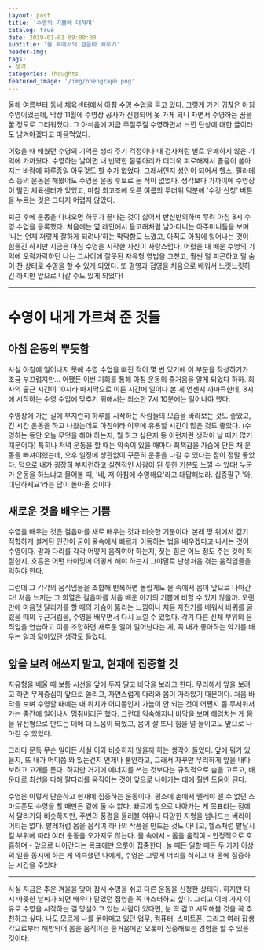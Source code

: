 ```yaml
---
layout: post
title: '수영의 기쁨에 대하여'
catalog: true
date: 2019-01-01 09:00:00
subtitle: '물 속에서의 걸음마 배우기'
header-img: 
tags: 
- 생각
categories: Thoughts
featured_image: '/img/opengraph.png'
---
```


올해 여름부터 동네 체육센터에서 아침 수영 수업을 듣고 있다. 그렇게 가기 귀찮은 아침 수영이었는데, 막상 11월에 수영장 공사가 진행되어 못 가게 되니 자면서 수영하는 꿈을 꿀 정도로 그리워졌다. 그 아쉬움에 지금 주절주절 수영하면서 느낀 단상에 대한 글이라도 남겨야겠다고 마음먹었다.

어렸을 때 배웠던 수영의 기억은 생리 주기 걱정이나 때 검사처럼 별로 유쾌하지 않은 기억에 가까웠다. 수영하는 날이면 내 빈약한 몸뚱아리가 더더욱 피로해져서 졸음이 쏟아지는 바람에 하루종일 아무것도 할 수가 없었다. 그래서인지 성인이 되어서 헬스, 필라테스 등의 운동은 해봤어도 수영은 운동 후보로 둔 적이 없었다. 생각보다 가까이에 수영장이 딸린 체육센터가 있었고, 마침 최고조에 오른 여름의 무더위 덕분에 '수강 신청' 버튼을 누르는 것은 그다지 어렵지 않았다.

퇴근 후에 운동을 다녀오면 하루가 끝나는 것이 싫어서 반신반의하며 무려 아침 8시 수영 수업을 등록했다. 처음에는 옆 레인에서 돌고래처럼 날아다니는 아주머니들을 보며 '나는 언제 저렇게 잘하게 되려나'하는 막막함도 느꼈고, 아직도 아침에 일어나는 것이 힘들긴 하지만 지금은 아침 수영을 시작한 자신이 자랑스럽다. 어렸을 때 배운 수영의 기억에 오락가락하던 나는 그사이에 잘못된 자유형 영법을 고쳤고, 훨씬 덜 피곤하고 덜 숨이 찬 상태로 수영을 할 수 있게 되었다. 또 평영과 접영을 처음으로 배워서 느릿느릿하긴 하지만 앞으로 나갈 수도 있게 되었다!

---


# 수영이 내게 가르쳐 준 것들


## 아침 운동의 뿌듯함

사실 아침에 일어나지 못해 수영 수업을 빠진 적이 몇 번 있기에 이 부분을 작성하기가 조금 부끄럽지만... 어쨌든 이번 기회를 통해 아침 운동의 즐거움을 알게 되었다 하하. 회사의 출근 시간이 10시라 마지막으로 이른 시간에 일어나 본 게 언젠지 까마득한데, 8시에 시작하는 수영 수업에 맞추기 위해서는 최소한 7시 10분에는 일어나야 했다. 

수영장에 가는 길에 부지런히 하루를 시작하는 사람들의 모습을 바라보는 것도 좋았고, 긴 시간 운동을 하고 나왔는데도 아침이라 이후에 유용할 시간이 많은 것도 좋았다. (수영하는 동안 오늘 무엇을 해야 하는지, 뭘 하고 싶은지 등 이런저런 생각이 날 때가 많기 때문이다) 특히나 저녁 운동을 할 때는 약속이 있을 때마다 죄책감을 가슴에 안은 채 운동을 빠져야했는데, 오후 일정에 상관없이 꾸준히 운동을 나갈 수 있다는 점이 정말 좋았다. 덤으로 내가 굉장히 부지런하고 실천적인 사람이 된 듯한 기분도 느낄 수 있다! 누군가 운동을 하느냐고 물어볼 때, '네, 저 아침에 수영해요'라고 대답해보라. 십중팔구 '와, 대단하세요'라는 답이 돌아올 것이다.


## 새로운 것을 배우는 기쁨

수영을 배우는 것은 걸음마를 새로 배우는 것과 비슷한 기분이다. 본래 땅 위에서 걷기 적합하게 설계된 인간이 굳이 물속에서 빠르게 이동하는 법을 배우겠다고 나서는 것이 수영이다. 팔과 다리를 각각 어떻게 움직여야 하는지, 젓는 힘은 어느 정도 주는 것이 적절한지, 호흡은 어떤 타이밍에 어떻게 해야 하는지 그야말로 난생처음 겪는 움직임들을 익혀야 한다. 

그런데 그 각각의 움직임들을 조합해 반복하면 놀랍게도 물 속에서 몸이 앞으로 나아간다! 처음 느끼는 그 희열은 걸음마를 처음 배운 아기의 기쁨에 비할 수 있지 않을까. 오랜만에 마음껏 달리기를 할 때의 가슴이 뚫리는 느낌이나 처음 자전거를 배워서 바퀴를 굴렸을 때의 두근거림을, 수영을 배우면서 다시 느낄 수 있었다. 각기 다른 신체 부위의 움직임을 연습하고 이를 조합하면 새로운 일이 일어난다는 게, 꼭 내가 좋아하는 악기를 배우는 일과 닮아있단 생각도 들었다.


## 앞을 보려 애쓰지 말고, 현재에 집중할 것

자유형을 배울 때 보통 시선을 앞에 두지 말고 바닥을 보라고 한다. 무리해서 앞을 보려고 하면 무게중심이 앞으로 쏠리고, 자연스럽게 다리와 몸이 가라앉기 때문이다. 처음 바닥을 보며 수영할 때에는 내 위치가 어디쯤인지 가늠이 안 되는 것이 어쩐지 좀 무서워서 가는 중간에 일어나서 멈춰버리곤 했다. 그런데 익숙해지니 바닥을 보며 헤엄치는 게 몸을 유선형으로 만드는 데에 더 도움이 되었고, 몸이 잘 뜨니 힘을 덜 들이고도 앞으로 나아갈 수 있었다. 

그러다 문득 무슨 일이든 사실 이와 비슷하지 않을까 하는 생각이 들었다. 앞에 뭐가 있을지, 또 내가 어디쯤 와 있는건지 언제나 불안하고, 그래서 자꾸만 무리하게 앞을 내다보려고 고개를 든다. 하지만 거기에 에너지를 쓰는 것보다는 규칙적으로 숨을 고르고, 배운대로 최선을 다해 팔다리를 움직이는 것이 앞으로 나아가는 데에 훨씬 도움이 된다.

수영은 이렇게 단순하고 현재에 집중하는 운동이다. 평소에 손에서 뗄레야 뗄 수 없던 스마트폰도 수영을 할 때만은 곁에 둘 수 없다. 빠르게 앞으로 나아가는 게 목표라는 점에서 달리기와 비슷하지만, 주변의 풍경을 둘러볼 여유나 다양한 지형을 넘나드는 버라이어티는 없다. 발레처럼 몸을 움직여 하나의 작품을 만드는 것도 아니고, 헬스처럼 발달시킬 부위에 따라 여러 운동을 오가지도 않는다. 물 속에서 - 몸을 움직여 - 안정적으로 호흡하며 - 앞으로 나아간다는 목표에만 오롯이 집중한다. 놀 때든 일할 때든 두 가지 이상의 일을 동시에 하는 게 익숙했던 나에게, 수영은 그렇게 머리를 식히고 내 몸에 집중하는 시간을 주었다.


---


사실 지금은 추운 겨울을 맞아 잠시 수영을 쉬고 다른 운동을 신청한 상태다. 하지만 다시 따뜻한 날씨가 되면 배우다 말았던 접영을 꼭 마스터하고 싶다. 그리고 여러 가지 이유로 수영을 시작하는 걸 망설이고 있는 사람이 있다면, 눈 딱 감고 시도해볼 것을 꼭 추천하고 싶다. 나도 모르게 나를 옭아매고 있던 업무, 컴퓨터, 스마트폰, 그리고 여러 잡생각으로부터 해방되어 몸을 움직이는 즐거움에만 오롯이 집중해보는 경험을 할 수 있을 것이다.

